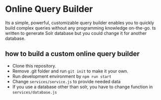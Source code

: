 # Online Query Builder
Its a simple, powerful, customizable query builder enables you to quickly build complex queries without any programming knowledge on-the-go.
ts written to generate Solr database but you could change it for another database.

## how to build a custom online query builder
 
 - Clone this repository.
 - Remove .git folder and run `git init` to make it your own.
 - Run development environment by `npm run start`
 - Change `services/service.js` to provide needed data
 - If you use a database other than solr, you have to change function in `services/database.js`
